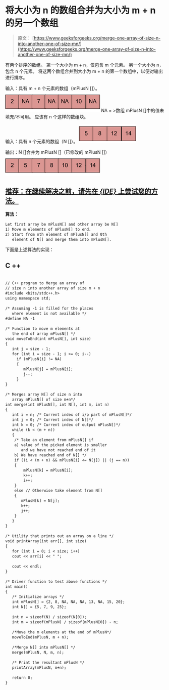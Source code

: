 # 将大小为 n 的数组合并为大小为 m + n 的另一个数组

> 原文： [https://www.geeksforgeeks.org/merge-one-array-of-size-n-into-another-one-of-size-mn/](https://www.geeksforgeeks.org/merge-one-array-of-size-n-into-another-one-of-size-mn/)

有两个排序的数组。 第一个大小为 m + n，仅包含 m 个元素。 另一个大小为 n，包含 n 个元素。 将这两个数组合并到大小为 m + n 的第一个数组中，以便对输出进行排序。

输入：具有 m + n 个元素的数组（mPlusN []）。
![MergemPlusN](img/30735fe13687d0381ee97367f47acdd7.png "MergemPlusN") NA = >数组 mPlusN []中的值未填充/不可用。 应该有 n 个这样的数组块。

输入：具有 n 个元素的数组（N []）。
![MergeN](img/f1230fb0dade40d3725c9f070b232612.png "MergeN")

输出：N []合并为 mPlusN []（已修改的 mPlusN []）
![MergemPlusN_Res](img/949d60042109809467e7ea11f92eb5b8.png "MergemPlusN_Res")

## [推荐：在继续解决之前，请先在 ***<u>{IDE}</u>*** 上尝试您的方法。](https://ide.geeksforgeeks.org/)

**算法：**

```
Let first array be mPlusN[] and other array be N[]
1) Move m elements of mPlusN[] to end.
2) Start from nth element of mPlusN[] and 0th 
   element of N[] and merge them into mPlusN[].

```

下面是上述算法的实现：

## C ++

```

// C++ program to Merge an array of  
// size n into another array of size m + n 
#include <bits/stdc++.h> 
using namespace std; 

/* Assuming -1 is filled for the places 
   where element is not available */
#define NA -1 

/* Function to move m elements at  
   the end of array mPlusN[] */
void moveToEnd(int mPlusN[], int size) 
{ 
   int j = size - 1; 
   for (int i = size - 1; i >= 0; i--) 
     if (mPlusN[i] != NA) 
     { 
        mPlusN[j] = mPlusN[i]; 
        j--; 
     } 
} 

/* Merges array N[] of size n into 
   array mPlusN[] of size m+n*/
int merge(int mPlusN[], int N[], int m, int n) 
{ 
   int i = n; /* Current index of i/p part of mPlusN[]*/
   int j = 0; /* Current index of N[]*/
   int k = 0; /* Current index of output mPlusN[]*/
   while (k < (m + n)) 
   { 
    /* Take an element from mPlusN[] if 
    a) value of the picked element is smaller  
       and we have not reached end of it 
    b) We have reached end of N[] */
    if ((i < (m + n) && mPlusN[i] <= N[j]) || (j == n)) 
    { 
        mPlusN[k] = mPlusN[i]; 
        k++; 
        i++; 
    } 
    else // Otherwise take element from N[] 
    { 
       mPlusN[k] = N[j]; 
       k++; 
       j++; 
    } 
   } 
} 

/* Utility that prints out an array on a line */
void printArray(int arr[], int size) 
{ 
   for (int i = 0; i < size; i++) 
   cout << arr[i] << " "; 

   cout << endl; 
} 

/* Driver function to test above functions */
int main() 
{ 
   /* Initialize arrays */
   int mPlusN[] = {2, 8, NA, NA, NA, 13, NA, 15, 20}; 
   int N[] = {5, 7, 9, 25}; 

   int n = sizeof(N) / sizeof(N[0]); 
   int m = sizeof(mPlusN) / sizeof(mPlusN[0]) - n; 

   /*Move the m elements at the end of mPlusN*/
   moveToEnd(mPlusN, m + n); 

   /*Merge N[] into mPlusN[] */
   merge(mPlusN, N, m, n); 

   /* Print the resultant mPlusN */
   printArray(mPlusN, m+n); 

   return 0; 
} 

```